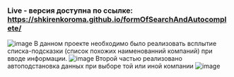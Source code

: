 ### Live - версия доступна по ссылке: https://shkirenkoroma.github.io/formOfSearchAndAutocomplete/
![image](https://user-images.githubusercontent.com/61347452/226213524-9fc66541-2b2d-4438-9b5b-6658661e2f70.png)
В данном проекте необходимо было реализовать всплытие списка-подсказки (список похожих наименованний компаний) при вводе информации.
![image](https://user-images.githubusercontent.com/61347452/226213630-2a866e07-1222-464b-aad0-e8851de23c11.png)
Второй частью реализовано автоподстановка данных при выборе той или иной компании
![image](https://user-images.githubusercontent.com/61347452/226213676-49f5984e-1a6b-422e-9b8b-29e4af6edcc7.png)
